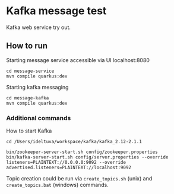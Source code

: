 # Kafka message test

Kafka web service try out.

## How to run
Starting message service accessible via UI localhost:8080
```
cd message-service
mvn compile quarkus:dev
```
Starting kafka messaging
```
cd message-kafka
mvn compile quarkus:dev
```

### Additional commands

How to start Kafka

```
cd /Users/ideltuva/workspace/kafka/kafka_2.12-2.1.1

bin/zookeeper-server-start.sh config/zookeeper.properties
bin/kafka-server-start.sh config/server.properties --override listeners=PLAINTEXT://0.0.0.0:9092 --override advertised.listeners=PLAINTEXT://localhost:9092
```

Topic creation could be run via `create_topics.sh` (unix) and `create_topics.bat` (windows) commands.
